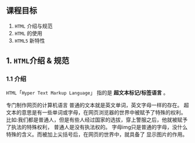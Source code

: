 # 
## 课程目标
1.  `HTML` 介绍与规范 
2.  `HTML` 的使用 
3.  `HTML5` 新特性
## 1.  `HTML`介绍 & 规范
### 1.1 介绍
 `HTML`「`Hyper Text Markup Language`」 指的是 **超文本标记/标签语言** 。

专门制作网页的计算机语言
普通的文本就是英文单词，英文字母一样的存在。
超文本的意思是有一些单词或字母，在网页浏览器的世界中被赋予了特殊的权利。
比如:我们都是普通人，但是有些人经过国家的选拔，穿上警服之后，他就被赋予了执法的特殊权利，
普通人是没有执法权的。
字母img只是普通的字母，没什么特殊的含义。而<img>被加上尖括号后，在网页的世界中，就具备了 显示图片的作用。